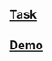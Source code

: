 ## [Task](https://github.com/rolling-scopes-school/tasks/blob/master/tasks/markups/level%201/theyalow/theyalow-en.md)
## [Demo](https://sergej-karyuhin.github.io/Theyalow/index.html)
